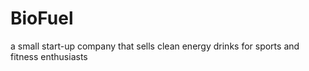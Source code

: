 # BioFuel
a small start-up company that sells clean energy drinks for sports and fitness enthusiasts 
